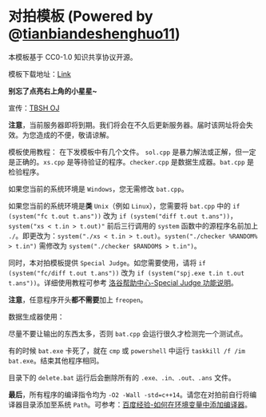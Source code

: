 # 对拍模板 (Powered by @[tianbiandeshenghuo11](https://www.luogu.com.cn/user/752485))

本模板基于 CC0-1.0 知识共享协议开源。

模板下载地址：[Link](https://github.com/tianbiandeshenghuo/Beet_Matching_template)

**别忘了点亮右上角的小星星~**

宣传：[TBSH OJ](http://123.57.5.69)

**注意**，当前服务器即将到期。我们将会在不久后更新服务器。届时该网址将会失效。为您造成的不便，敬请谅解。

模板使用教程：
在下发模板中有几个文件。 `sol.cpp` 是暴力解法或正解，但一定是正确的。`xs.cpp` 是等待验证的程序。`checker.cpp` 是数据生成器。`bat.cpp` 是检验程序。

如果您当前的系统环境是 `Windows`，您无需修改 `bat.cpp`。

如果您当前的系统环境是**类** `Unix`（例如 `Linux`），您需要将 `bat.cpp` 中的 `if (system("fc t.out t.ans"))` 改为 `if (system("diff t.out t.ans"))`，`system("xs < t.in > t.out)"` 前后三行调用的 `system` 函数中的源程序名前加上 `./`。即更改为：`system("./xs < t.in > t.out)`。`systen("./checker %RANDOM% > t.in")` 需修改为 `system("./checker $RANDOM$ > t.in")`。

同时，本对拍模板提供 `Special Judge`。如您需要使用，请将 `if (system("fc/diff t.out t.ans"))` 改为 `if (system("spj.exe t.in t.out t.ans"))`。详细使用教程可参考 [洛谷帮助中心-Special Judge 功能说明](https://help.luogu.com.cn/manual/luogu/problem/special-judge)。

**注意**，任意程序开头**都不需要**加上 `freopen`。

数据生成器使用：

尽量不要让输出的东西太多，否则 `bat.cpp` 会运行很久才检测完一个测试点。

有的时候 `bat.exe` 卡死了，就在 `cmp` 或 `powershell` 中运行 `taskkill /f /im bat.exe`。结束其他程序相同。

目录下的 `delete.bat` 运行后会删除所有的 `.exe、.in、.out、.ans` 文件。

**最后**，所有程序的编译指令均为 `-O2 -Wall -std=c++14`。请您在对拍前自行将编译器目录添加至系统 `Path`。可参考：[百度经验-如何在环境变量中添加编译器](https://jingyan.baidu.com/article/b2c186c80a45b2c46ef6ff15.html)。
